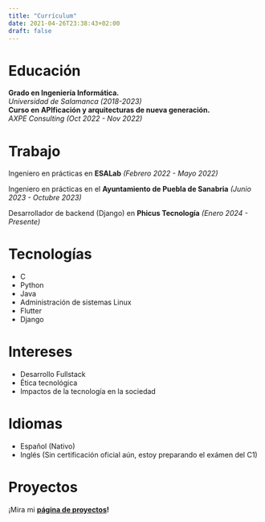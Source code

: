 ```yaml
---
title: "Currículum"
date: 2021-04-26T23:38:43+02:00
draft: false
---
```


# Educación

**Grado en Ingeniería Informática.**  
*Universidad de Salamanca (2018-2023)*   
**Curso en APIficación y arquitecturas de nueva generación.**  
*AXPE Consulting (Oct 2022 - Nov 2022)*

# Trabajo

Ingeniero en prácticas en **ESALab** *(Febrero 2022 - Mayo 2022)*

Ingeniero en prácticas en el **Ayuntamiento de Puebla de Sanabria** *(Junio 2023 - Octubre 2023)*

Desarrollador de backend (Django) en **Phicus Tecnología** *(Enero 2024 - Presente)*

# Tecnologías

- C
- Python
- Java
- Administración de sistemas Linux 
- Flutter
- Django

# Intereses

- Desarrollo Fullstack
- Ética tecnológica
- Impactos de la tecnología en la sociedad

# Idiomas

- Español (Nativo)
- Inglés (Sin certificación oficial aún, estoy preparando el exámen del C1)

# Proyectos

¡Mira mi **[página de proyectos](/es/projects)!**